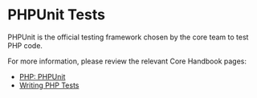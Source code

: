 # PHPUnit Tests

PHPUnit is the official testing framework chosen by the core team to test PHP code.

For more information, please review the relevant Core Handbook pages:
- [PHP: PHPUnit](https://make.wordpress.org/core/handbook/testing/automated-testing/phpunit/)
- [Writing PHP Tests](https://make.wordpress.org/core/handbook/testing/automated-testing/writing-phpunit-tests/)
